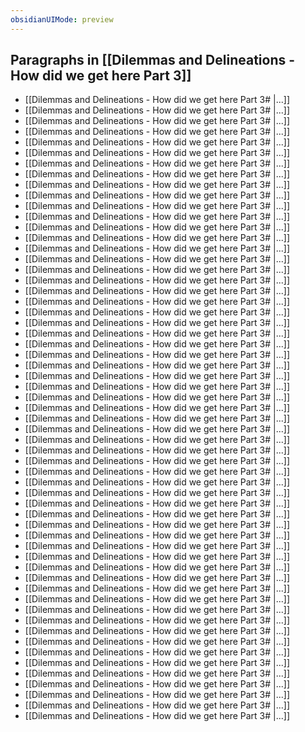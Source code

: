```yaml
---
obsidianUIMode: preview
---
```

## Paragraphs in [[Dilemmas and Delineations - How did we get here Part 3]]
- [[Dilemmas and Delineations - How did we get here Part 3# |...]]
- [[Dilemmas and Delineations - How did we get here Part 3# |...]]
- [[Dilemmas and Delineations - How did we get here Part 3# |...]]
- [[Dilemmas and Delineations - How did we get here Part 3# |...]]
- [[Dilemmas and Delineations - How did we get here Part 3# |...]]
- [[Dilemmas and Delineations - How did we get here Part 3# |...]]
- [[Dilemmas and Delineations - How did we get here Part 3# |...]]
- [[Dilemmas and Delineations - How did we get here Part 3# |...]]
- [[Dilemmas and Delineations - How did we get here Part 3# |...]]
- [[Dilemmas and Delineations - How did we get here Part 3# |...]]
- [[Dilemmas and Delineations - How did we get here Part 3# |...]]
- [[Dilemmas and Delineations - How did we get here Part 3# |...]]
- [[Dilemmas and Delineations - How did we get here Part 3# |...]]
- [[Dilemmas and Delineations - How did we get here Part 3# |...]]
- [[Dilemmas and Delineations - How did we get here Part 3# |...]]
- [[Dilemmas and Delineations - How did we get here Part 3# |...]]
- [[Dilemmas and Delineations - How did we get here Part 3# |...]]
- [[Dilemmas and Delineations - How did we get here Part 3# |...]]
- [[Dilemmas and Delineations - How did we get here Part 3# |...]]
- [[Dilemmas and Delineations - How did we get here Part 3# |...]]
- [[Dilemmas and Delineations - How did we get here Part 3# |...]]
- [[Dilemmas and Delineations - How did we get here Part 3# |...]]
- [[Dilemmas and Delineations - How did we get here Part 3# |...]]
- [[Dilemmas and Delineations - How did we get here Part 3# |...]]
- [[Dilemmas and Delineations - How did we get here Part 3# |...]]
- [[Dilemmas and Delineations - How did we get here Part 3# |...]]
- [[Dilemmas and Delineations - How did we get here Part 3# |...]]
- [[Dilemmas and Delineations - How did we get here Part 3# |...]]
- [[Dilemmas and Delineations - How did we get here Part 3# |...]]
- [[Dilemmas and Delineations - How did we get here Part 3# |...]]
- [[Dilemmas and Delineations - How did we get here Part 3# |...]]
- [[Dilemmas and Delineations - How did we get here Part 3# |...]]
- [[Dilemmas and Delineations - How did we get here Part 3# |...]]
- [[Dilemmas and Delineations - How did we get here Part 3# |...]]
- [[Dilemmas and Delineations - How did we get here Part 3# |...]]
- [[Dilemmas and Delineations - How did we get here Part 3# |...]]
- [[Dilemmas and Delineations - How did we get here Part 3# |...]]
- [[Dilemmas and Delineations - How did we get here Part 3# |...]]
- [[Dilemmas and Delineations - How did we get here Part 3# |...]]
- [[Dilemmas and Delineations - How did we get here Part 3# |...]]
- [[Dilemmas and Delineations - How did we get here Part 3# |...]]
- [[Dilemmas and Delineations - How did we get here Part 3# |...]]
- [[Dilemmas and Delineations - How did we get here Part 3# |...]]
- [[Dilemmas and Delineations - How did we get here Part 3# |...]]
- [[Dilemmas and Delineations - How did we get here Part 3# |...]]
- [[Dilemmas and Delineations - How did we get here Part 3# |...]]
- [[Dilemmas and Delineations - How did we get here Part 3# |...]]
- [[Dilemmas and Delineations - How did we get here Part 3# |...]]
- [[Dilemmas and Delineations - How did we get here Part 3# |...]]
- [[Dilemmas and Delineations - How did we get here Part 3# |...]]
- [[Dilemmas and Delineations - How did we get here Part 3# |...]]
- [[Dilemmas and Delineations - How did we get here Part 3# |...]]
- [[Dilemmas and Delineations - How did we get here Part 3# |...]]
- [[Dilemmas and Delineations - How did we get here Part 3# |...]]
- [[Dilemmas and Delineations - How did we get here Part 3# |...]]
- [[Dilemmas and Delineations - How did we get here Part 3# |...]]
- [[Dilemmas and Delineations - How did we get here Part 3# |...]]
- [[Dilemmas and Delineations - How did we get here Part 3# |...]]
- [[Dilemmas and Delineations - How did we get here Part 3# |...]]
